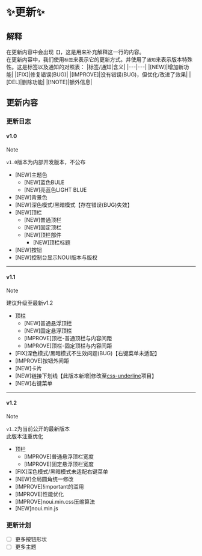 # ✨更新✨
## 解释
在更新内容中会出现`【】`，这是用来补充解释这一行的内容。  
在更新内容中，我们使用`标签`来表示它的更新方式。并使用了`通知`来表示版本特殊性。这是标签以及通知的对照表：
|标签/通知|含义|
|---|---|
|[NEW]|增加新功能|
|[FIX]|修复错误(BUG)|
|[IMPROVE]|没有错误(BUG)，但优化/改进了效果|
|[DEL]|删除功能|
|[!NOTE]|额外信息|
## 更新内容
### 更新日志
#### v1.0
> [!NOTE]
> `v1.0`版本为内部开发版本，不公布

- [NEW]主题色
  - [NEW]蓝色BULE
  - [NEW]亮蓝色LIGHT BLUE
- [NEW]背景色
- [NEW]深色模式/黑暗模式【存在错误(BUG)失效】
- [NEW]顶栏
  - [NEW]普通顶栏
  - [NEW]固定顶栏
  - [NEW]顶栏部件
    - [NEW]顶栏标题
- [NEW]按钮
- [NEW]控制台显示NOUI版本与版权
------------
#### v1.1
> [!NOTE]
> 建议升级至最新v1.2

- 顶栏
  - [NEW]普通悬浮顶栏
  - [NEW]固定悬浮顶栏
  - [IMPROVE]顶栏-普通顶栏与内容间距
  - [IMPROVE]顶栏-固定顶栏与内容间距
- [FIX]深色模式/黑暗模式不生效问题(BUG)【右键菜单未适配】
- [IMPROVE]按钮外间距
- [NEW]卡片
- [NEW]链接下划线【此版本新增|修改至[css-underline](https://github.com/NANGSOFT/css-underline/)项目】
- [NEW]右键菜单
------------
#### v1.2
> [!NOTE]
> `v1.2`为当前公开的最新版本  
> 此版本注重优化

- 顶栏
  - [IMPROVE]普通悬浮顶栏宽度
  - [IMPROVE]固定悬浮顶栏宽度
- [FIX]深色模式/黑暗模式未适配右键菜单
- [NEW]全局圆角统一修改
- [IMPROVE]!important的滥用
- [IMPROVE]性能优化
- [IMPROVE]noui.min.css压缩算法
- [NEW]noui.min.js
### 更新计划
- [ ] 更多按钮形状
- [ ] 更多主题
